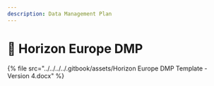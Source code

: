```yaml
---
description: Data Management Plan
---
```


# 🔴 Horizon Europe DMP

{% file src="../../../../.gitbook/assets/Horizon Europe DMP Template - Version 4.docx" %}
